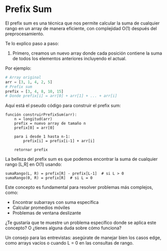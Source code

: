 # Prefix Sum

El prefix sum es una técnica que nos permite calcular la suma de cualquier rango en un array de manera eficiente, con
complejidad O(1) después del preprocesamiento.

Te lo explico paso a paso:

1) Primero, creamos un nuevo array donde cada posición contiene la suma de todos los elementos anteriores incluyendo el
   actual.

Por ejemplo:

```python
# Array original
arr = [3, 1, 4, 2, 5]
# Prefix sum
prefix = [3, 4, 8, 10, 15]
# Donde prefix[i] = arr[0] + arr[1] + ... + arr[i]
```

Aquí está el pseudo código para construir el prefix sum:

```
función construirPrefixSum(arr):
    n = longitud(arr)
    prefix = nuevo array de tamaño n
    prefix[0] = arr[0]
    
    para i desde 1 hasta n-1:
        prefix[i] = prefix[i-1] + arr[i]
    
    retornar prefix
```

La belleza del prefix sum es que podemos encontrar la suma de cualquier rango [L,R] en O(1) usando:

```
sumaRango(L, R) = prefix[R] - prefix[L-1]  # si L > 0
sumaRango(0, R) = prefix[R]  # si L = 0
```

Este concepto es fundamental para resolver problemas más complejos, como:

- Encontrar subarrays con suma específica
- Calcular promedios móviles
- Problemas de ventana deslizante

¿Te gustaría que te muestre un problema específico donde se aplica este concepto? O ¿tienes alguna duda sobre cómo
funciona?

Un consejo para las entrevistas: asegúrate de manejar bien los casos edge, como arrays vacíos o cuando L = 0 en las
consultas de rango.